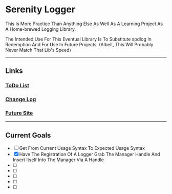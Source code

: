 # Serenity Logger #

This Is More Practice Than Anything Else As Well As A Learning Project As A Home-brewed Logging Library.

The Intended Use For This Eventual Library Is To Substitute spdlog In Redemption And For Use In Future Projects. (Albeit, This Will Probably Never Match That Lib's Speed) 


****************************************************************************
## Links
### [ToDo List](https://github.com/USAFrenzy/Serenity/wiki/ToDo-List) 
### [Change Log](https://github.com/USAFrenzy/Serenity/wiki/Change-Log)
### [Future Site](https://usafrenzy.github.io/Serenity/)
****************************************************************************

## Current Goals                                                   
- [ ] Get From Current Usage Syntax To Expected Usage Syntax 
- [X] Have The Registration Of A Logger Grab The Manager Handle And Insert Itself Into The Manager Via A Handle
- [ ]
- [ ]
- [ ]
- [ ]
- [ ]
